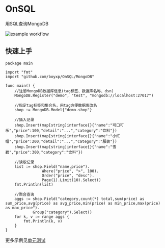 # OnSQL
用SQL查询MongoDB

![example workflow](https://github.com/boyxp/OnSQL/actions/workflows/go.yml/badge.svg)

## 快速上手
```
package main

import "fmt"
import "github.com/boyxp/OnSQL/MongoDB"

func main() {
	//注册MongoDB数据库信息(tag标签、数据库名称、dsn)
	MongoDB.Register("demo", "test", "mongodb://localhost:27017")

	//指定tag标签和集合名，用tag方便数据库改名
	shop := MongoDB.Model{"demo.shop"}

	//插入记录
	shop.Insert(map[string]interface{}{"name":"可口可乐","price":100,"detail":"...","category":"饮料"})
	shop.Insert(map[string]interface{}{"name":"小红帽","price":200,"detail":"...","category":"服装"})
	shop.Insert(map[string]interface{}{"name":"雪碧","price":300,"category":"饮料"})

	//读取记录
	list := shop.Field("name,price").
				Where("price", ">", 100).
				Order("price", "desc").
				Page(1).Limit(10).Select()
	fmt.Println(list)

	//聚合查询
	aggs := shop.Field("category,count(*) total,sum(price) as sum_price,avg(price) as avg_price,min(price) as min_price,max(price) as max_price").
			Group("category").Select()
	for k, v := range aggs {
		fmt.Println(k, v)
	}
}
```

更多示例见[单元测试](https://github.com/boyxp/OnSQL/blob/main/MongoDB/orm_test.go)
